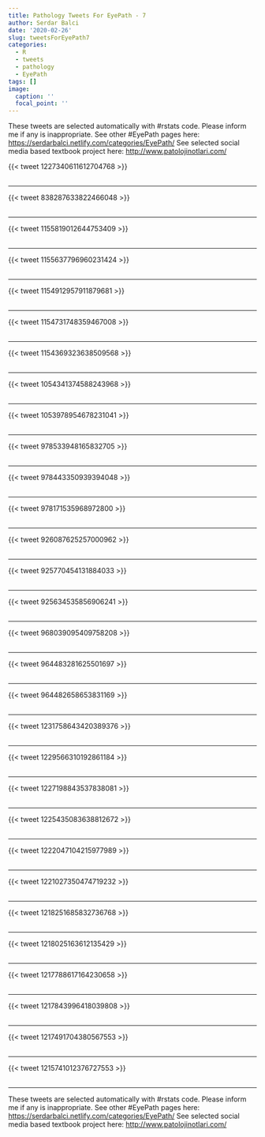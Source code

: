 ```yaml
---
title: Pathology Tweets For EyePath - 7
author: Serdar Balci
date: '2020-02-26'
slug: tweetsForEyePath7
categories:
  - R
  - tweets
  - pathology
  - EyePath
tags: []
image:
  caption: ''
  focal_point: ''
---
```



These tweets are selected automatically with #rstats code. Please inform me if any is inappropriate.
See other #EyePath pages here: https://serdarbalci.netlify.com/categories/EyePath/ 
See selected social media based textbook project here: http://www.patolojinotlari.com/

{{< tweet 1227340611612704768 >}}
<br>
<br>
<hr>
{{< tweet 838287633822466048 >}}
<br>
<br>
<hr>
{{< tweet 1155819012644753409 >}}
<br>
<br>
<hr>
{{< tweet 1155637796960231424 >}}
<br>
<br>
<hr>
{{< tweet 1154912957911879681 >}}
<br>
<br>
<hr>
{{< tweet 1154731748359467008 >}}
<br>
<br>
<hr>
{{< tweet 1154369323638509568 >}}
<br>
<br>
<hr>
{{< tweet 1054341374588243968 >}}
<br>
<br>
<hr>
{{< tweet 1053978954678231041 >}}
<br>
<br>
<hr>
{{< tweet 978533948165832705 >}}
<br>
<br>
<hr>
{{< tweet 978443350939394048 >}}
<br>
<br>
<hr>
{{< tweet 978171535968972800 >}}
<br>
<br>
<hr>
{{< tweet 926087625257000962 >}}
<br>
<br>
<hr>
{{< tweet 925770454131884033 >}}
<br>
<br>
<hr>
{{< tweet 925634535856906241 >}}
<br>
<br>
<hr>
{{< tweet 968039095409758208 >}}
<br>
<br>
<hr>
{{< tweet 964483281625501697 >}}
<br>
<br>
<hr>
{{< tweet 964482658653831169 >}}
<br>
<br>
<hr>
{{< tweet 1231758643420389376 >}}
<br>
<br>
<hr>
{{< tweet 1229566310192861184 >}}
<br>
<br>
<hr>
{{< tweet 1227198843537838081 >}}
<br>
<br>
<hr>
{{< tweet 1225435083638812672 >}}
<br>
<br>
<hr>
{{< tweet 1222047104215977989 >}}
<br>
<br>
<hr>
{{< tweet 1221027350474719232 >}}
<br>
<br>
<hr>
{{< tweet 1218251685832736768 >}}
<br>
<br>
<hr>
{{< tweet 1218025163612135429 >}}
<br>
<br>
<hr>
{{< tweet 1217788617164230658 >}}
<br>
<br>
<hr>
{{< tweet 1217843996418039808 >}}
<br>
<br>
<hr>
{{< tweet 1217491704380567553 >}}
<br>
<br>
<hr>
{{< tweet 1215741012376727553 >}}
<br>
<br>
<hr>


These tweets are selected automatically with #rstats code. Please inform me if any is inappropriate.
See other #EyePath pages here: https://serdarbalci.netlify.com/categories/EyePath/ 
See selected social media based textbook project here: http://www.patolojinotlari.com/
